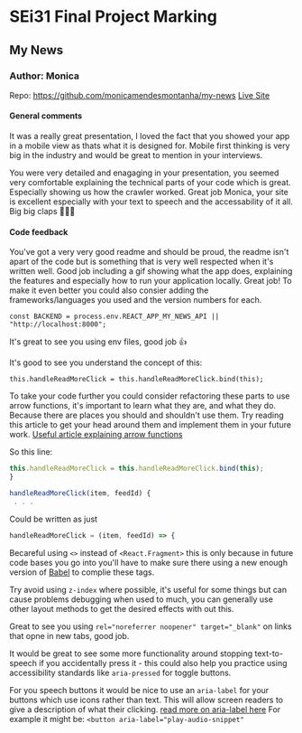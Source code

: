 # SEi31 Final Project Marking

## My News
### Author: Monica
Repo: https://github.com/monicamendesmontanha/my-news
[Live Site](https://mmm-my-news.herokuapp.com/)

#### General comments
It was a really great presentation, I loved the fact that you showed your app in a mobile view as thats what it is designed for. Mobile first thinking is very big in the industry and would be great to mention in your interviews.

You were very detailed and enagaging in your presentation, you seemed very comfortable explaining the technical parts of your code which is great. Especially showing us how the crawler worked. Great job Monica, your site is excellent especially with your text to speech and the accessability of it all. Big big claps 👏👏👏

#### Code feedback
You've got a very very good readme and should be proud, the readme isn't apart of the code but is something that is very well respected when it's written well. Good job including a gif showing what the app does, explaining the features and especially how to run your application locally. Great job!
To make it even better you could also consier adding the frameworks/languages you used and the version numbers for each.

`const BACKEND = process.env.REACT_APP_MY_NEWS_API || "http://localhost:8000";`

It's great to see you using env files, good job 👍

It's good to see you understand the concept of this:

`this.handleReadMoreClick = this.handleReadMoreClick.bind(this);`

To take your code further you could consider refactoring these parts to use arrow functions, it's important to learn what they are, and what they do. Because there are places you should and shouldn't use them. Try reading this article to get your head around them and implement them in your future work. [Useful article explaining arrow functions](https://www.sitepoint.com/es6-arrow-functions-new-fat-concise-syntax-javascript/)

So this line:
```js
this.handleReadMoreClick = this.handleReadMoreClick.bind(this);
}

handleReadMoreClick(item, feedId) {
 . . .
 ```

 Could be written as just 

```js
handleReadMoreClick = (item, feedId) => {
```

Becareful using `<>` instead of `<React.Fragment>` this is only because in future code bases you go into you'll have to make sure there using a new enough version of [Babel](https://babeljs.io/) to complie these tags. 

Try avoid using `z-index` where possible, it's useful for some things but can cause problems debugging when used to much, you can generally use other layout methods to get the desired effects with out this.

Great to see you using `rel="noreferrer noopener" target="_blank"` on links that opne in new tabs, good job.

It would be great to see some more functionality around stopping text-to-speech if you accidentally press it - this could also help you practice using accessibility standards like `aria-pressed` for toggle buttons.

For you speech buttons it would be nice to use an `aria-label` for your buttons which use icons rather than text. This will allow screen readers to give a description of what their clicking. [read more on aria-label here](https://developer.mozilla.org/en-US/docs/Web/Accessibility/ARIA/ARIA_Techniques/Using_the_aria-label_attribute)
For example it might be: `<button aria-label="play-audio-snippet"`
